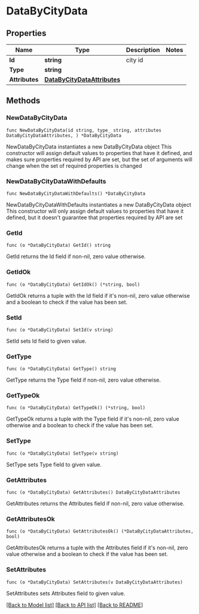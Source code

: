 # DataByCityData

## Properties

Name | Type | Description | Notes
------------ | ------------- | ------------- | -------------
**Id** | **string** | city id | 
**Type** | **string** |  | 
**Attributes** | [**DataByCityDataAttributes**](DataByCityDataAttributes.md) |  | 

## Methods

### NewDataByCityData

`func NewDataByCityData(id string, type_ string, attributes DataByCityDataAttributes, ) *DataByCityData`

NewDataByCityData instantiates a new DataByCityData object
This constructor will assign default values to properties that have it defined,
and makes sure properties required by API are set, but the set of arguments
will change when the set of required properties is changed

### NewDataByCityDataWithDefaults

`func NewDataByCityDataWithDefaults() *DataByCityData`

NewDataByCityDataWithDefaults instantiates a new DataByCityData object
This constructor will only assign default values to properties that have it defined,
but it doesn't guarantee that properties required by API are set

### GetId

`func (o *DataByCityData) GetId() string`

GetId returns the Id field if non-nil, zero value otherwise.

### GetIdOk

`func (o *DataByCityData) GetIdOk() (*string, bool)`

GetIdOk returns a tuple with the Id field if it's non-nil, zero value otherwise
and a boolean to check if the value has been set.

### SetId

`func (o *DataByCityData) SetId(v string)`

SetId sets Id field to given value.


### GetType

`func (o *DataByCityData) GetType() string`

GetType returns the Type field if non-nil, zero value otherwise.

### GetTypeOk

`func (o *DataByCityData) GetTypeOk() (*string, bool)`

GetTypeOk returns a tuple with the Type field if it's non-nil, zero value otherwise
and a boolean to check if the value has been set.

### SetType

`func (o *DataByCityData) SetType(v string)`

SetType sets Type field to given value.


### GetAttributes

`func (o *DataByCityData) GetAttributes() DataByCityDataAttributes`

GetAttributes returns the Attributes field if non-nil, zero value otherwise.

### GetAttributesOk

`func (o *DataByCityData) GetAttributesOk() (*DataByCityDataAttributes, bool)`

GetAttributesOk returns a tuple with the Attributes field if it's non-nil, zero value otherwise
and a boolean to check if the value has been set.

### SetAttributes

`func (o *DataByCityData) SetAttributes(v DataByCityDataAttributes)`

SetAttributes sets Attributes field to given value.



[[Back to Model list]](../README.md#documentation-for-models) [[Back to API list]](../README.md#documentation-for-api-endpoints) [[Back to README]](../README.md)


